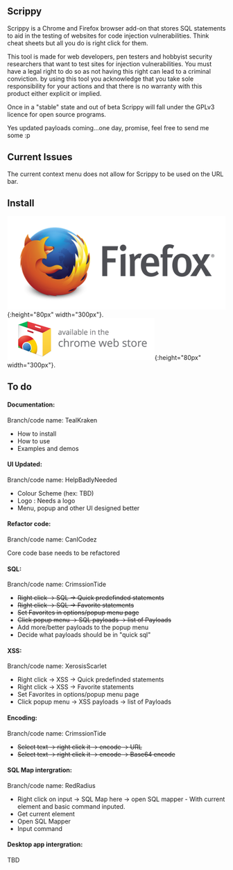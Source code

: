 ## Scrippy
Scrippy is a Chrome and Firefox browser add-on that stores SQL statements to aid in the testing of websites for code injection vulnerabilities. Think cheat sheets but all you do is right click for them.  

This tool is made for web developers, pen testers and hobbyist security researchers that want to test sites for injection vulnerabilities. You must have a legal right to do so as not having this right can lead to a criminal conviction. by using this tool you acknowledge that you take sole responsibility for your actions and that there is no warranty with this product either explicit or implied. 

Once in a "stable" state and out of beta Scrippy will fall under the GPLv3 licence for open source programs.

Yes updated payloads coming...one day, promise, feel free to send me some :p

## Current Issues
The current context menu does not allow for Scrippy to be used on the URL bar.

## Install

![firefox](firefoxlogo.png){:height="80px" width="300px"}.
![firefox](chromelogo.png){:height="80px" width="300px"}.


## To do

#### Documentation:
Branch/code name: TealKraken

*   How to install
*   How to use
*   Examples and demos

#### UI Updated:
Branch/code name: HelpBadlyNeeded

*   Colour Scheme (hex: TBD)
*   Logo : Needs a logo
*   Menu, popup and other UI designed better

#### Refactor code:
Branch/code name: CanICodez

Core code base needs to be refactored 

#### SQL:
Branch/code name: CrimssionTide

*   ~~Right click -> SQL -> Quick predefinded statements~~ 
*   ~~Right click -> SQL -> Favorite statements~~ 
*   ~~Set Favorites in options/popup menu page~~
*   ~~Click popup menu -> SQL payloads -> list of Payloads~~ 
*   Add more/better payloads to the popup menu
*    Decide what payloads should be in "quick sql" 


#### XSS:
Branch/code name: XerosisScarlet

*   Right click -> XSS -> Quick predefinded statements
*    Right click -> XSS -> Favorite statements
*    Set Favorites in options/popup menu page
*    Click popup menu -> XSS payloads -> list of Payloads

#### Encoding:
Branch/code name: CrimssionTide

*   ~~Select text -> right click it -> encode -> URL~~
*   ~~Select text -> right click it -> encode -> Base64 encode~~

#### SQL Map intergration:
Branch/code name: RedRadius

*    Right click on input -> SQL Map here -> open SQL mapper - With current element and basic command inputed.
*    Get current element 
*    Open SQL Mapper
*    Input command         


#### Desktop app intergration:
TBD
